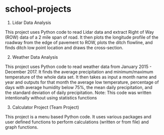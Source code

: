 # school-projects
1. Lidar Data Analysis

This project uses Python code to read Lidar data and extract Right of Way (ROW) data of a 2 mile span of road. It then plots the longitude profile of the roadway from the edge of pavement to ROW, plots the ditch flowline, and finds ditch low point location and draws the cross-section.

2. Weather Data Analysis

This project uses Python code to read weather data from January 2015 - December 2017. It finds the average precipitation and minimum/maximum temperature of the whole data set. It then takes as input a month name and year and outputs for that month the average low temperature, percentage of days with average humidity below 75%, the mean daily precipitation, and the standard deviation of daily precipitation.
Note: This code was written intentionally without using statistics functions 

3. Calculator Project (Team Project)

This project is a menu based Python code. It uses various packages and user defined functions to perform calculations (written or from file) and graph functions. 
